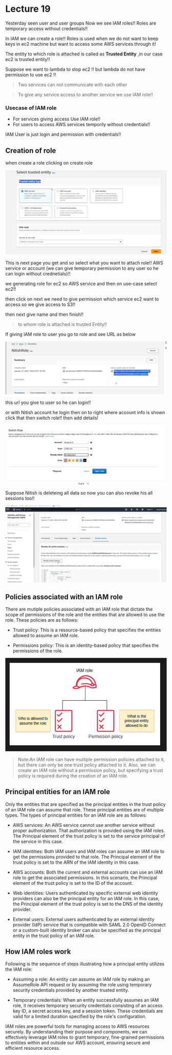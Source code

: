 # Lecture 19

Yesterday seen user and user groups 
Now we see IAM roles!! Roles are temporary access without credentials!!

In IAM we can create a role!! Roles is used when we do not want to keep keys in ec2 machine but want to access some AWS services through it!

The entity to which role is attached is called as __Trusted Entity__ ,in our case ec2 is trusted entity!!

Suppose we want to lambda to stop ec2 !! but lambda do not have permission to use ec2 !!

> Two services can not communicate with each other 

> To give any service access to another service we use IAM role!!

### Usecase of IAM role
- For services giving access Use IAM role!!
- For users to access AWS services temporily without credentials!!

IAM User is just login and permission with credentials!!

## Creation of role
 when create a role clicking on create role 

![alt text](image-1.png)

This is next page you get and so select what you want to attach role!! AWS service or account (we can give temporary permission to any user so he can login without crednetials)!!

we generating role for ec2 so AWS service and then on use-case select ec2!!

then click on next we need to give permission which service ec2 want to access so we give access to S3!!

then next give name and then finish!!

> to whom role is attached is trusted Entity!!

If giving IAM role to user you go to role and see URL as below

![alt text](image-2.png)

this url you give to user so he can login!!

or with Nitish account he login then on to right where account info is shown click that then switch role!! then add details!

![alt text](image-3.png)

Suppose Nitish is deleteing all data so now you can also revoke his all sessions too!!

![alt text](image-4.png)

## Policies associated with an IAM role
There are mutiple policies associated with an IAM role that dictate the scope of permissions of the role and the entities that are allowed to use the role. These policies are as follows:

- Trust policy: This is a resource-based policy that specifies the entities allowed to assume an IAM role.

- Permissions policy: This is an identity-based policy that specifies the permissions of the role.

![alt text](image.png)

>Note:An IAM role can have multiple permission policies attached to it, but there can only be one trust policy attached to it. Also, we can create an IAM role without a permission policy, but specifying a trust policy is required during the creation of an IAM role.

## Principal entities for an IAM role
Only the entities that are specified as the principal entities in the trust policy of an IAM role can assume that role. These principal entities are of multiple types. The types of principal entities for an IAM role are as follows:

- AWS services: An AWS service cannot use another service without proper authorization. That authorization is provided using the IAM roles. The Principal element of the trust policy is set to the service principal of the service in this case.

- IAM identities: Both IAM users and IAM roles can assume an IAM role to get the permissions provided to that role. The Principal element of the trust policy is set to the ARN of the IAM identity in this case.

- AWS accounts: Both the current and external accounts can use an IAM role to get the associated permissions. In this scenario, the Principal element of the trust policy is set to the ID of the account.

- Web identities: Users authenticated by specific external web identity providers can also be the principal entity for an IAM role. In this case, the Principal element of the trust policy is set to the DNS of the identity provider.

- External users: External users authenticated by an external identity provider (IdP) service that is compatible with SAML 2.0 OpenID Connect or a custom-built identity broker can also be specified as the principal entity in the trust policy of an IAM role.

## How IAM roles work

Following is the sequence of steps illustrating how a principal entity utilizes the IAM role:

- Assuming a role: An entity can assume an IAM role by making an AssumeRole API request or by assuming the role using temporary security credentials provided by another trusted entity.

- Temporary credentials: When an entity successfully assumes an IAM role, it receives temporary security credentials consisting of an access key ID, a secret access key, and a session token. These credentials are valid for a limited duration specified by the role's configuration.

IAM roles are powerful tools for managing access to AWS resources securely. By understanding their purpose and components, we can effectively leverage IAM roles to grant temporary, fine-grained permissions to entities within and outside our AWS account, ensuring secure and efficient resource access.


